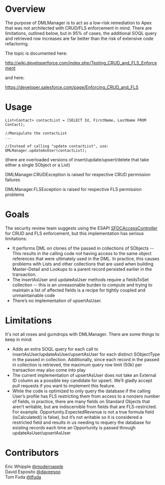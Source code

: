 # Overview
The purpose of DMLManager is to act as a low-risk remediation to Apex that was not architected with CRUD/FLS enforcement in mind. There are limitations, outlined below, but in 95% of cases, the additional SOQL query and retrieved row increases are far better than the risk of extensive code refactoring.

The topic is documented here:

http://wiki.developerforce.com/index.php/Testing_CRUD_and_FLS_Enforcement

and here:

https://developer.salesforce.com/page/Enforcing_CRUD_and_FLS
 
# Usage

```
List<Contact> contactList = [SELECT Id, FirstName, LastName FROM Contact];

//Manipulate the contactList
...

//Instead of calling "update contactList", use:
DMLManager.updateAsUser(contactList);
```

(there are overloaded versions of insert/update/upsert/delete that take either a single SObject or a List<SObject>)

DMLManager.CRUDException is raised for respective CRUD permission failures

DMLManager.FLSException is raised for respective FLS permission problems

# Goals
The security review team suggests using the ESAPI [SFDCAccessController](https://code.google.com/p/force-dot-com-esapi/source/browse/trunk/src/classes/SFDCAccessController.cls) for CRUD and FLS enforcement, but this implementation has serious limitations:
 * It performs DML on clones of the passed in collections of SObjects -- This results in the calling code not having access to the same object references that were ultimately used in the DML. In practice, this causes problems with Lists and other collections that are used when building Master-Detail and Lookups to a parent record persisted earlier in the transaction.
 * The insertAsUser and updateAsUser methods require a fieldsToSet collection -- this is an unreasonable burden to compute and trying to maintain a list of affected fields is a recipe for tightly coupled and unmaintainable code
 * There’s no implementation of upsertAsUser.

# Limitations
It's not all roses and gumdrops with DMLManager. There are some things to keep in mind:
* Adds an extra SOQL query for each call to insertAsUser/updateAsUser/upsertAsUser for each distinct SObjectType in the passed in collection. Additionally, since each record in the passed in collection is retrieved, the maximum query row limit (50k) per transaction may also come into play
* The current implementation of upsertAsUser does not take an External ID column as a possible key candidate for upsert. We’ll gladly accept pull requests if you want to implement this feature.
* While the code is optimized to only query the database if the calling User’s profile has FLS restricting them from access to a nonzero number of fields, in practice, there are many fields on Standard Objects that aren’t writable, but are indiscernible from fields that are FLS-restricted. For example. Opportunity.ExpectedRevenue is not a true formula field (isCalculated() is false), but it’s not writable so it is considered a restricted field and results in us needing to requery the database for existing records each time an Opportunity is passed through updateAsUser/upsertAsUser

# Contributors

Eric Whipple [@modernapple](https://github.com/modernapple)  
David Esposito [@daveespo](https://github.com/daveespo)  
Tom Fuda [@tfuda](https://github.com/tfuda)  
